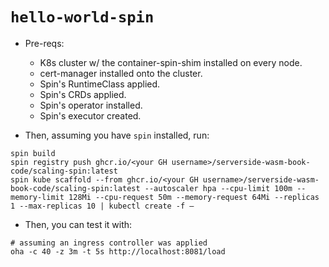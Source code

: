 # `hello-world-spin`

- Pre-reqs:
    - K8s cluster w/ the container-spin-shim installed on every node.
    - cert-manager installed onto the cluster.
    - Spin's RuntimeClass applied.
    - Spin's CRDs applied.
    - Spin's operator installed.
    - Spin's executor created.

- Then, assuming you have `spin` installed, run:
```shell
spin build
spin registry push ghcr.io/<your GH username>/serverside-wasm-book-code/scaling-spin:latest
spin kube scaffold --from ghcr.io/<your GH username>/serverside-wasm-book-code/scaling-spin:latest --autoscaler hpa --cpu-limit 100m --memory-limit 128Mi --cpu-request 50m --memory-request 64Mi --replicas 1 --max-replicas 10 | kubectl create -f –
```

- Then, you can test it with:
```shell
# assuming an ingress controller was applied
oha -c 40 -z 3m -t 5s http://localhost:8081/load
```